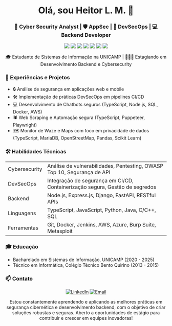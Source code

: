 <h1 align="center">Olá, sou Heitor L. M. 👋</h1>

<h3 align="center">🔐 Cyber Security Analyst | 🛡️ AppSec | 🚀 DevSecOps | 💻 Backend Developer</h3>

<p align="center">
  <img src="https://img.shields.io/badge/-Cybersecurity-0078D4?style=flat-square&logo=microsoft-azure&logoColor=white" />
  <img src="https://img.shields.io/badge/-DevSecOps-EF0000?style=flat-square&logo=red-hat&logoColor=white" />
  <img src="https://img.shields.io/badge/-Backend-339933?style=flat-square&logo=node.js&logoColor=white" />
  <img src="https://img.shields.io/badge/-AppSec-4479A1?style=flat-square&logo=mysql&logoColor=white" />
  <img src="https://img.shields.io/badge/-Python-3776AB?style=flat-square&logo=python&logoColor=white" />
  <img src="https://img.shields.io/badge/-Docker-2496ED?style=flat-square&logo=docker&logoColor=white" />
  <img src="https://img.shields.io/badge/-AWS-232F3E?style=flat-square&logo=amazon-aws&logoColor=white" />
</p>

<p align="center">🎓 Estudante de Sistemas de Informação na UNICAMP | 🧑🏾‍💻 Estagiando em Desenvolvimento Backend e Cybersecurity</p>

<h3 align="left">🚀 Experiências e Projetos</h3>

<ul>
  <li>🔒 Análise de segurança em aplicações web e mobile</li>
  <li>🛠️ Implementação de práticas DevSecOps em pipelines CI/CD</li>
  <li>💻 Desenvolvimento de Chatbots seguros (TypeScript, Node.js, SQL, Docker, AWS)</li>
  <li>🕷️ Web Scraping e Automação segura (TypeScript, Puppeteer, Playwright)</li>
  <li>🗺️ Monitor de Waze e Maps com foco em privacidade de dados (TypeScript, MariaDB, OpenStreetMap, Pandas, Scikit Learn)</li>
</ul>

<h3 align="left">🛠️ Habilidades Técnicas</h3>

<table>
  <tr>
    <td>Cybersecurity</td>
    <td>Análise de vulnerabilidades, Pentesting, OWASP Top 10, Segurança de API</td>
  </tr>
  <tr>
    <td>DevSecOps</td>
    <td>Integração de segurança em CI/CD, Containerização segura, Gestão de segredos</td>
  </tr>
  <tr>
    <td>Backend</td>
    <td>Node.js, Express.js, Django, FastAPI, RESTful APIs</td>
  </tr>
  <tr>
    <td>Linguagens</td>
    <td>TypeScript, JavaScript, Python, Java, C/C++, SQL</td>
  </tr>
  <tr>
    <td>Ferramentas</td>
    <td>Git, Docker, Jenkins, AWS, Azure, Burp Suite, Metasploit</td>
  </tr>
</table>

<h3 align="left">🎓 Educação</h3>

<ul>
  <li>Bacharelado em Sistemas de Informação, UNICAMP (2020 - 2025)</li>
  <li>Técnico em Informática, Colégio Técnico Bento Quirino (2013 - 2015)</li>
</ul>

<h3 align="left">📫 Contato</h3>

<p align="center">
  <a href="https://www.linkedin.com/in/heitor-lm" target="_blank"><img src="https://img.shields.io/badge/-LinkedIn-0077B5?style=for-the-badge&logo=linkedin&logoColor=white" alt="LinkedIn" /></a>
  <a href="mailto:heitor_lm@hotmail.com"><img src="https://img.shields.io/badge/-Email-D14836?style=for-the-badge&logo=gmail&logoColor=white" alt="Email" /></a>
</p>

<p align="center">Estou constantemente aprendendo e aplicando as melhores práticas em segurança cibernética e desenvolvimento backend, com o objetivo de criar soluções robustas e seguras. Aberto a oportunidades de estágio para contribuir e crescer em equipes inovadoras!</p>
